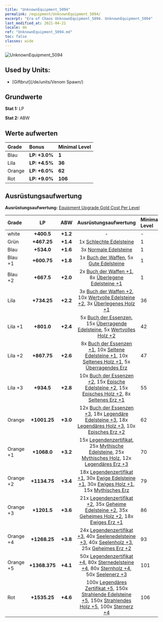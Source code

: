 ```yaml
---
title: "UnknownEquipment_5094"
permalink: /equipment/UnknownEquipment_5094/
excerpt: "Era of Chaos UnknownEquipment_5094. UnknownEquipment_5094"
last_modified_at: 2021-04-21
locale: de
ref: "UnknownEquipment_5094.md"
toc: false
classes: wide
---
```


  ![UnknownEquipment_5094](/images/e/e_5094.png)

## Used by Units:

* [Giftbrut](/de/units/Venom Spawn/) 


## Grundwerte
 **Stat 1:** LP

 **Stat 2:** ABW

## Werte aufwerten

  |     Grade    |   Bonus | Minimal Level | 
  |:-------------|:--------|:--------------| 
  | Blau | **LP: +3.0%** | **1** | 
  | Lila | **LP: +4.5%** | **36** | 
  | Orange | **LP: +6.0%** | **62** | 
  | Rot | **LP: +9.0%** | **106** | 


## Ausrüstungsaufwertung
 **Ausrüstungsaufwertung:** [Equipment Upgrade Gold Cost Per Level](/equipment/EquipmentUpgradeCostPerLevel/) 

  |          Grade      | LP | ABW | Ausrüstungsaufwertung | Minimal Level |
  |:--------------------|:---------:|:---------:|:----------------:|:--------------|
  | white | **+400.5** | **+1.2** | - | - |
  | Grün | **+467.25** | **+1.4** | 1x [Schlechte Edelsteine](/de/Items/mat_4/) | 1 |
  | Blau | **+534.0** | **+1.6** | 3x [Normale Edelsteine](/de/Items/mat_10/) | 1 |
  | Blau +1 | **+600.75** | **+1.8** | 1x [Buch der Waffen](/de/Items/mat_18/), 5x [Gute Edelsteine](/de/Items/mat_16/) | 1 |
  | Blau +2 | **+667.5** | **+2.0** | 2x [Buch der Waffen +1](/de/Items/mat_25/), 8x [Überlegene Edelsteine +1](/de/Items/mat_23/) | 1 |
  | Lila | **+734.25** | **+2.2** | 3x [Buch der Waffen +2](/de/Items/mat_32/), 10x [Wertvolle Edelsteine +2](/de/Items/mat_30/), 3x [Überlegenes Holz +1](/de/Items/mat_20/) | 36 |
  | Lila +1 | **+801.0** | **+2.4** | 5x [Buch der Essenzen](/de/Items/mat_39/), 15x [Überragende Edelsteine](/de/Items/mat_37/), 5x [Wertvolles Holz +2](/de/Items/mat_27/) | 42 |
  | Lila +2 | **+867.75** | **+2.6** | 8x [Buch der Essenzen +1](/de/Items/mat_46/), 10x [Seltene Edelsteine +1](/de/Items/mat_44/), 10x [Seltenes Holz +1](/de/Items/mat_41/), 5x [Überragendes Erz](/de/Items/mat_33/) | 47 |
  | Lila +3 | **+934.5** | **+2.8** | 10x [Buch der Essenzen +2](/de/Items/mat_53/), 15x [Epische Edelsteine +2](/de/Items/mat_51/), 15x [Episches Holz +2](/de/Items/mat_48/), 8x [Seltenes Erz +1](/de/Items/mat_40/) | 55 |
  | Orange | **+1001.25** | **+3.0** | 12x [Buch der Essenzen +3](/de/Items/mat_60/), 18x [Legendäre Edelsteine +3](/de/Items/mat_58/), 18x [Legendäres Holz +3](/de/Items/mat_55/), 10x [Episches Erz +2](/de/Items/mat_47/) | 62 |
  | Orange +1 | **+1068.0** | **+3.2** | 15x [Legendenzertifikat](/de/Items/mat_67/), 25x [Mythische Edelsteine](/de/Items/mat_65/), 25x [Mythisches Holz](/de/Items/mat_62/), 12x [Legendäres Erz +3](/de/Items/mat_54/) | 70 |
  | Orange +2 | **+1134.75** | **+3.4** | 18x [Legendenzertifikat +1](/de/Items/mat_74/), 30x [Ewige Edelsteine +1](/de/Items/mat_72/), 30x [Ewiges Holz +1](/de/Items/mat_69/), 15x [Mythisches Erz](/de/Items/mat_61/) | 79 |
  | Orange +3 | **+1201.5** | **+3.6** | 21x [Legendenzertifikat +2](/de/Items/mat_81/), 35x [Geheime Edelsteine +2](/de/Items/mat_79/), 35x [Geheimes Holz +2](/de/Items/mat_76/), 18x [Ewiges Erz +1](/de/Items/mat_68/) | 86 |
  | Orange +4 | **+1268.25** | **+3.8** | 24x [Legendenzertifikat +3](/de/Items/mat_88/), 40x [Seelenedelsteine +3](/de/Items/mat_86/), 40x [Seelenholz +3](/de/Items/mat_83/), 25x [Geheimes Erz +2](/de/Items/mat_75/) | 93 |
  | Orange +5 | **+1368.375** | **+4.1** | 50x [Legendenzertifikat +4](/de/Items/mat_95/), 80x [Sternedelsteine +4](/de/Items/mat_93/), 80x [Sternholz +4](/de/Items/mat_90/), 50x [Seelenerz +3](/de/Items/mat_82/) | 101 |
  | Rot | **+1535.25** | **+4.6** | 100x [Legendäres Zertifikat +5](/de/Items/mat_102/), 150x [Strahlende Edelsteine +5](/de/Items/mat_100/), 150x [Strahlendes Holz +5](/de/Items/mat_97/), 100x [Sternerz +4](/de/Items/mat_89/) | 106 |

